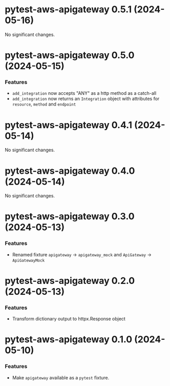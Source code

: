 # pytest-aws-apigateway 0.5.1 (2024-05-16)

No significant changes.


# pytest-aws-apigateway 0.5.0 (2024-05-15)

### Features

- `add_integration` now accepts "ANY" as a http method as a catch-all
- `add_integration` now returns an `Integration` object with attributes for `resource`, `method` and `endpoint`


# pytest-aws-apigateway 0.4.1 (2024-05-14)

No significant changes.


# pytest-aws-apigateway 0.4.0 (2024-05-14)

No significant changes.


# pytest-aws-apigateway 0.3.0 (2024-05-13)

### Features

- Renamed fixture `apigateway` -> `apigateway_mock` and `ApiGateway` -> `ApiGatewayMock`


# pytest-aws-apigateway 0.2.0 (2024-05-13)

### Features

- Transform dictionary output to httpx.Response object


# pytest-aws-apigateway 0.1.0 (2024-05-10)

### Features

- Make `apigateway` available as a `pytest` fixture.
